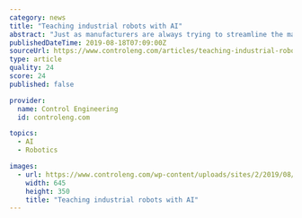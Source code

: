 ```yaml
---
category: news
title: "Teaching industrial robots with AI"
abstract: "Just as manufacturers are always trying to streamline the manufacturing process, engineers are always looking for new ways to efficiently and easily train industrial robots. Artificial intelligence (AI) is an efficient method of teaching an industrial ..."
publishedDateTime: 2019-08-18T07:09:00Z
sourceUrl: https://www.controleng.com/articles/teaching-industrial-robots-with-ai/
type: article
quality: 24
score: 24
published: false

provider:
  name: Control Engineering
  id: controleng.com

topics:
  - AI
  - Robotics

images:
  - url: https://www.controleng.com/wp-content/uploads/sites/2/2019/08/CTLx_WEB_IMG_Automation_Slider.jpeg
    width: 645
    height: 350
    title: "Teaching industrial robots with AI"
---
```

